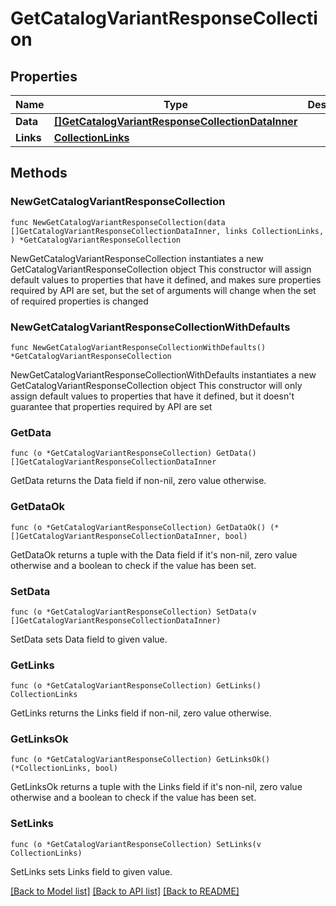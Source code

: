# GetCatalogVariantResponseCollection

## Properties

Name | Type | Description | Notes
------------ | ------------- | ------------- | -------------
**Data** | [**[]GetCatalogVariantResponseCollectionDataInner**](GetCatalogVariantResponseCollectionDataInner.md) |  | 
**Links** | [**CollectionLinks**](CollectionLinks.md) |  | 

## Methods

### NewGetCatalogVariantResponseCollection

`func NewGetCatalogVariantResponseCollection(data []GetCatalogVariantResponseCollectionDataInner, links CollectionLinks, ) *GetCatalogVariantResponseCollection`

NewGetCatalogVariantResponseCollection instantiates a new GetCatalogVariantResponseCollection object
This constructor will assign default values to properties that have it defined,
and makes sure properties required by API are set, but the set of arguments
will change when the set of required properties is changed

### NewGetCatalogVariantResponseCollectionWithDefaults

`func NewGetCatalogVariantResponseCollectionWithDefaults() *GetCatalogVariantResponseCollection`

NewGetCatalogVariantResponseCollectionWithDefaults instantiates a new GetCatalogVariantResponseCollection object
This constructor will only assign default values to properties that have it defined,
but it doesn't guarantee that properties required by API are set

### GetData

`func (o *GetCatalogVariantResponseCollection) GetData() []GetCatalogVariantResponseCollectionDataInner`

GetData returns the Data field if non-nil, zero value otherwise.

### GetDataOk

`func (o *GetCatalogVariantResponseCollection) GetDataOk() (*[]GetCatalogVariantResponseCollectionDataInner, bool)`

GetDataOk returns a tuple with the Data field if it's non-nil, zero value otherwise
and a boolean to check if the value has been set.

### SetData

`func (o *GetCatalogVariantResponseCollection) SetData(v []GetCatalogVariantResponseCollectionDataInner)`

SetData sets Data field to given value.


### GetLinks

`func (o *GetCatalogVariantResponseCollection) GetLinks() CollectionLinks`

GetLinks returns the Links field if non-nil, zero value otherwise.

### GetLinksOk

`func (o *GetCatalogVariantResponseCollection) GetLinksOk() (*CollectionLinks, bool)`

GetLinksOk returns a tuple with the Links field if it's non-nil, zero value otherwise
and a boolean to check if the value has been set.

### SetLinks

`func (o *GetCatalogVariantResponseCollection) SetLinks(v CollectionLinks)`

SetLinks sets Links field to given value.



[[Back to Model list]](../README.md#documentation-for-models) [[Back to API list]](../README.md#documentation-for-api-endpoints) [[Back to README]](../README.md)


